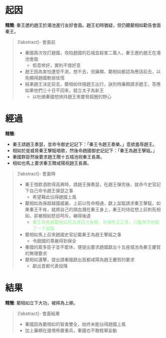 # 起因
**精簡**: 秦王邀約趙王於澠池進行友好會面。趙王初時猶疑，但仍聽藺相如勸告會面秦王。

> [!abstract]- 會面前
> - 秦國兩次攻打趙國，攻陷趙國的石城並殺害二萬人，秦王邀約趙王在澠池會面
> 	- 假意修好，實則不懷好意
> - 趙王因為害怕遭受不測，想不去，但廉頗、藺相如都認為應該前去，以免顯得趙國軟弱怯懦
> - 結果趙王決定前去，藺相如伴隨趙王出行，訣別時廉頗請求趙王，答應如果他們三十日不回來，就立太子為新王
> 	- 以杜絕秦國想挾持趙王來要脅超圈的野心

# 經過
**精簡**:
- 秦王請趙王奏瑟，並命令御史記記下：「秦王令趙王奏樂。」意欲羞辱趙王。
- 相如於是威脅秦王擊缻唱歌，然後命趙國御史記記下：「秦王為趙王擊缻。」
- 秦國群臣然後要求趙王贈十五城池祝秦王長壽。
- 相如也馬上要求秦王贈咸陽祝趙王長壽。

> [!abstract]- 會面時
> - 秦王借飲酒飲得高興時，請趙王彈奏瑟，在趙王彈完後，就命今史官記下自己命令趙王彈瑟之事
> 	- 希望藉此佔得趙國上風
> - 藺相如為保超越國威嚴，上前以性命相通，獻上盆缻請求秦王擊缻，如果秦王不肯，就將自己的頸血濺在秦王身上，秦王的侍從想上前刺死相如，卻被相如怒目呵斥，嚇得後退
> 	- <span style="color: lightgreen">秦王為免被藺相如的血液玷污身體，有損帝王之尊，只能無奈地敲了一下盆缻</span>
> - 藺相如馬上召來趙國史官記載秦王為趙王擊缻之事
> 	- 令趙國的尊嚴得到保全
> - 秦國的眾多臣子並不罷休，便提出要求趙國獻出十五座城池為秦王慶賀的無理要求
> - 藺相如還擊，提出請秦國獻出首都咸陽為趙王慶賀的要求
> 	- 獻出首都代表投降

# 結果
**精簡**: 藺相如立下大功，被拜為上卿。

> [!abstract]- 會面結果
> - 秦國因為藺相如的智勇雙全，始终未能佔得趙國上風
> - 加上廉頗在邊境佈置重兵，秦國也不敢輕舉妄動

